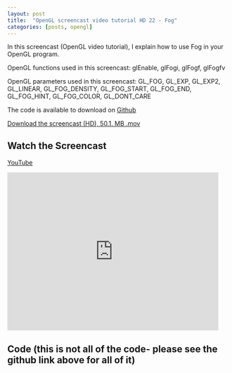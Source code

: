 ```yaml
---
layout: post
title:  "OpenGL screencast video tutorial HD 22 - Fog"
categories: [posts, opengl]
---
```

In this screencast (OpenGL video tutorial), I explain how to use Fog in your OpenGL program.

OpenGL functions used in this screencast:
glEnable, glFogi, glFogf, glFogfv

OpenGL parameters used in this screencast:
GL_FOG, GL_EXP, GL_EXP2, GL_LINEAR, GL_FOG_DENSITY, GL_FOG_START, GL_FOG_END, GL_FOG_HINT, GL_FOG_COLOR, GL_DONT_CARE

The code is available to download on [Github](https://github.com/davidwparker/opengl-screencasts-3)

[Download the screencast (HD), 50.1. MB .mov](https://dl.dropboxusercontent.com/s/drlej12vzgaope3/episode-022.mov?dl=1)

## Watch the Screencast

[YouTube](http://youtu.be/94L8_b1QJv8)

<iframe width="480" height="360" src="http://www.youtube.com/embed/94L8_b1QJv8" frameborder="0" allowfullscreen></iframe>

## Code (this is not all of the code- please see the github link above for all of it)

<script src="https://gist.github.com/4414262.js"></script>

